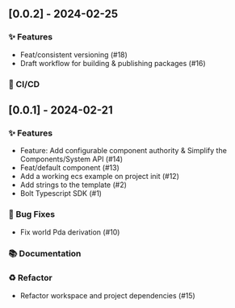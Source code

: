 
## [0.0.2] - 2024-02-25

### ✨️ Features
 - Feat/consistent versioning (#18)
 - Draft workflow for building & publishing packages (#16)

### 👷 CI/CD

## [0.0.1] - 2024-02-21

### ✨️ Features
 - Feature: Add configurable component authority & Simplify the Components/System API (#14)
 - Feat/default component (#13)
 - Add a working ecs example on project init (#12)
 - Add strings to the template (#2)
 - Bolt Typescript SDK (#1)


### 🐛 Bug Fixes
 - Fix world Pda derivation (#10)

### 📚 Documentation

### ♻️ Refactor
 - Refactor workspace and project dependencies (#15)
